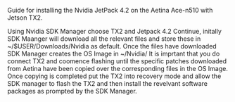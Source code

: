 Guide for installing the Nvidia JetPack 4.2 on the Aetina Ace-n510 with Jetson TX2.

Using Nvidia SDK Manager choose TX2 and Jetpack 4.2
Continue, initally SDK Maanger will download all the relevant files and store these in ~/$USER/Downloads/Nvidia as default.
Once the files have downloaded SDK Manager creates the OS Image in ~/Nvidia/ 
It is imprtant that you do connect TX2 and coomence flashing until the specific patches downloaded from Aetina have been copied over the corresponding files in the OS Image.
Once copying is completed put the TX2 into recovery mode and allow the SDK manager to flash the TX2 and then install the revelvant software packages as prompted by the SDK Manager.
